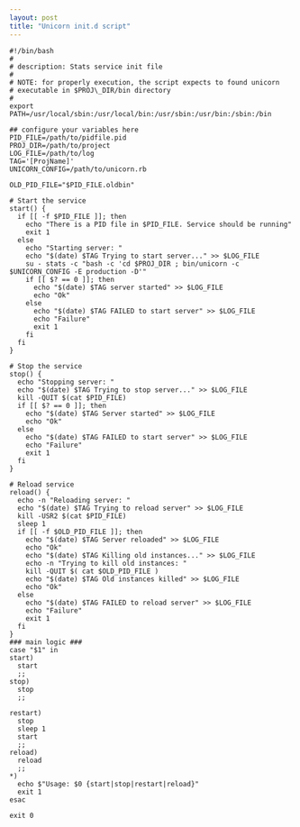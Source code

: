 ```yaml
---
layout: post
title: "Unicorn init.d script"
---
```


    #!/bin/bash
    #  
    # description: Stats service init file
    #
    # NOTE: for properly execution, the script expects to found unicorn
    # executable in $PROJ\_DIR/bin directory
    #  
    export PATH=/usr/local/sbin:/usr/local/bin:/usr/sbin:/usr/bin:/sbin:/bin
    
    ## configure your variables here
    PID_FILE=/path/to/pidfile.pid
    PROJ_DIR=/path/to/project
    LOG_FILE=/path/to/log
    TAG='[ProjName]'
    UNICORN_CONFIG=/path/to/unicorn.rb
    
    OLD_PID_FILE="$PID_FILE.oldbin"
    
    # Start the service
    start() { 
      if [[ -f $PID_FILE ]]; then
        echo "There is a PID file in $PID_FILE. Service should be running"
        exit 1
      else
        echo "Starting server: "
        echo "$(date) $TAG Trying to start server..." >> $LOG_FILE
        su - stats -c "bash -c 'cd $PROJ_DIR ; bin/unicorn -c $UNICORN_CONFIG -E production -D'"
        if [[ $? == 0 ]]; then
          echo "$(date) $TAG server started" >> $LOG_FILE
          echo "Ok"
        else
          echo "$(date) $TAG FAILED to start server" >> $LOG_FILE
          echo "Failure"
          exit 1
        fi
      fi
    }  
    
    # Stop the service
    stop() {
      echo "Stopping server: "
      echo "$(date) $TAG Trying to stop server..." >> $LOG_FILE
      kill -QUIT $(cat $PID_FILE)
      if [[ $? == 0 ]]; then
        echo "$(date) $TAG Server started" >> $LOG_FILE
        echo "Ok"
      else
        echo "$(date) $TAG FAILED to start server" >> $LOG_FILE
        echo "Failure"
        exit 1
      fi
    }
    
    # Reload service
    reload() {
      echo -n "Reloading server: "
      echo "$(date) $TAG Trying to reload server" >> $LOG_FILE
      kill -USR2 $(cat $PID_FILE)
      sleep 1
      if [[ -f $OLD_PID_FILE ]]; then
        echo "$(date) $TAG Server reloaded" >> $LOG_FILE
        echo "Ok"
        echo "$(date) $TAG Killing old instances..." >> $LOG_FILE
        echo -n "Trying to kill old instances: "
        kill -QUIT $( cat $OLD_PID_FILE )
        echo "$(date) $TAG Old instances killed" >> $LOG_FILE
        echo "Ok"
      else
        echo "$(date) $TAG FAILED to reload server" >> $LOG_FILE
        echo "Failure"
        exit 1
      fi
    }
    ### main logic ###
    case "$1" in
    start)
      start
      ;;
    stop)
      stop
      ;;
    
    restart)
      stop
      sleep 1
      start
      ;;
    reload)
      reload
      ;;
    *)
      echo $"Usage: $0 {start|stop|restart|reload}"
      exit 1
    esac
    
    exit 0
